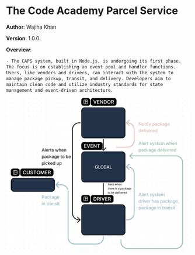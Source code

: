 # The Code Academy Parcel Service

**Author**: Wajiha Khan

**Version**: 1.0.0

**Overview**:

    - The CAPS system, built in Node.js, is undergoing its first phase. The focus is on establishing an event pool and handler functions. Users, like vendors and drivers, can interact with the system to manage package pickup, transit, and delivery. Developers aim to maintain clean code and utilize industry standards for state management and event-driven architecture.

![uml](./UML-day1.png)
